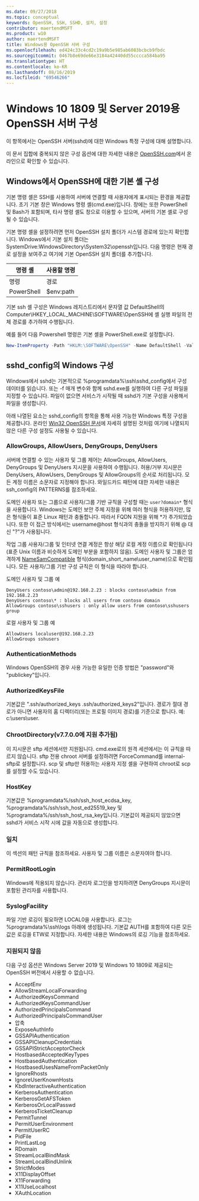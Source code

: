 ```yaml
---
ms.date: 09/27/2018
ms.topic: conceptual
keywords: OpenSSH, SSH, SSHD, 설치, 설정
contributor: maertendMSFT
ms.product: w10
author: maertendMSFT
title: Windows용 OpenSSH 서버 구성
ms.openlocfilehash: ed424c33c4cd2c19a9b5e985ab6083bcbcb9fbdc
ms.sourcegitcommit: 0467b8e69de66e3184a42440dd55cccca584ba95
ms.translationtype: HT
ms.contentlocale: ko-KR
ms.lasthandoff: 08/16/2019
ms.locfileid: "69546266"
---
```

# <a name="openssh-server-configuration-for-windows-10-1809-and-server-2019"></a>Windows 10 1809 및 Server 2019용 OpenSSH 서버 구성

이 항목에서는 OpenSSH 서버(sshd)에 대한 Windows 특정 구성에 대해 설명합니다. 

이 문서 집합에 중복되지 않은 구성 옵션에 대한 자세한 내용은 [OpenSSH.com](https://www.openssh.com/manual.html)에서 온라인으로 확인할 수 있습니다. 

## <a name="configuring-the-default-shell-for-openssh-in-windows"></a>Windows에서 OpenSSH에 대한 기본 셸 구성

기본 명령 셸은 SSH를 사용하여 서버에 연결할 때 사용자에게 표시되는 환경을 제공합니다. 초기 기본 창은 Windows 명령 셸(cmd.exe)입니다. 창에는 또한 PowerShell 및 Bash가 포함되며, 타사 명령 셸도 창으로 이용할 수 있으며, 서버의 기본 셸로 구성될 수 있습니다.

기본 명령 셸을 설정하려면 먼저 OpenSSH 설치 폴더가 시스템 경로에 있는지 확인합니다. Windows에서 기본 설치 폴더는 SystemDrive:WindowsDirectory\System32\openssh입니다. 다음 명령은 현재 경로 설정을 보여주고 여기에 기본 OpenSSH 설치 폴더를 추가합니다. 

명령 셸 | 사용할 명령
------------- | -------------- 
명령 | 경로
PowerShell | $env:path

기본 ssh 셸 구성은 Windows 레지스트리에서 문자열 값 DefaultShell의 Computer\HKEY_LOCAL_MACHINE\SOFTWARE\OpenSSH에 셸 실행 파일의 전체 경로를 추가하여 수행됩니다. 

예를 들어 다음 Powershell 명령은 기본 셸을 PowerShell.exe로 설정합니다.

```powershell
New-ItemProperty -Path "HKLM:\SOFTWARE\OpenSSH" -Name DefaultShell -Value "C:\Windows\System32\WindowsPowerShell\v1.0\powershell.exe" -PropertyType String -Force
```

## <a name="windows-configurations-in-sshd_config"></a>sshd_config의 Windows 구성 

Windows에서 sshd는 기본적으로 %programdata%\ssh\sshd_config에서 구성 데이터를 읽습니다. 또는 -f 매개 변수와 함께 sshd.exe를 실행하여 다른 구성 파일을 지정할 수 있습니다.
파일이 없으면 서비스가 시작될 때 sshd가 기본 구성을 사용해서 파일을 생성합니다.

아래 나열된 요소는 sshd_config의 항목을 통해 사용 가능한 Windows 특정 구성을 제공합니다. 온라인 [Win32 OpenSSH 문서](https://github.com/powershell/win32-openssh/wiki)에 자세히 설명된 것처럼 여기에 나열되지 않은 다른 구성 설정도 사용될 수 있습니다. 


### <a name="allowgroups-allowusers-denygroups-denyusers"></a>AllowGroups, AllowUsers, DenyGroups, DenyUsers 

서버에 연결할 수 있는 사용자 및 그룹 제어는 AllowGroups, AllowUsers, DenyGroups 및 DenyUsers 지시문을 사용하여 수행됩니다. 허용/거부 지시문은 DenyUsers, AllowUsers, DenyGroups 및 AllowGroups의 순서로 처리됩니다. 모든 계정 이름은 소문자로 지정해야 합니다. 와일드카드 패턴에 대한 자세한 내용은 ssh_config의 PATTERNS를 참조하세요.

도메인 사용자 또는 그룹으로 사용자/그룹 기반 규칙을 구성할 때는 ``` user?domain* ``` 형식을 사용합니다.
Windows는 도메인 보안 주체 지정을 위해 여러 형식을 허용하지만, 많은 형식들이 표준 Linux 패턴과 충돌합니다. 따라서 FQDN 지원을 위해 *가 추가되었습니다. 또한 이 접근 방식에서는 username@host 형식과의 충돌을 방지하기 위해 @ 대신 "?"가 사용됩니다. 

작업 그룹 사용자/그룹 및 인터넷 연결 계정은 항상 해당 로컬 계정 이름으로 확인됩니다(표준 Unix 이름과 비슷하게 도메인 부분을 포함하지 않음). 도메인 사용자 및 그룹은 엄격하게 [NameSamCompatible](https://docs.microsoft.com/windows/desktop/api/secext/ne-secext-extended_name_format) 형식(domain_short_name\user_name)으로 확인됩니다. 모든 사용자/그룹 기반 구성 규칙은 이 형식을 따라야 합니다.

도메인 사용자 및 그룹 예 

```
DenyUsers contoso\admin@192.168.2.23 : blocks contoso\admin from 192.168.2.23
DenyUsers contoso\* : blocks all users from contoso domain
AllowGroups contoso\sshusers : only allow users from contoso\sshusers group
```

로컬 사용자 및 그룹 예 

```
AllowUsers localuser@192.168.2.23
AllowGroups sshusers
```

### <a name="authenticationmethods"></a>AuthenticationMethods 

Windows OpenSSH의 경우 사용 가능한 유일한 인증 방법은 "password"와 "publickey"입니다.

### <a name="authorizedkeysfile"></a>AuthorizedKeysFile 

기본값은 ".ssh/authorized_keys .ssh/authorized_keys2"입니다. 경로가 절대 경로가 아니면 사용자의 홈 디렉터리(또는 프로필 이미지 경로)를 기준으로 합니다. 예: c:\users\user.

### <a name="chrootdirectory-support-added-in-v7700"></a>ChrootDirectory(v7.7.0.0에 지원 추가됨)

이 지시문은 sftp 세션에서만 지원됩니다. cmd.exe로의 원격 세션에서는 이 규칙을 따르지 않습니다. sftp 전용 chroot 서버를 설정하려면 ForceCommand를 internal-sftp로 설정합니다. scp 및 sftp만 허용하는 사용자 지정 셸을 구현하여 chroot로 scp를 설정할 수도 있습니다.

### <a name="hostkey"></a>HostKey

기본값은 %programdata%/ssh/ssh_host_ecdsa_key, %programdata%/ssh/ssh_host_ed25519_key 및 %programdata%/ssh/ssh_host_rsa_key입니다. 기본값이 제공되지 않았으면 sshd가 서비스 시작 시에 값을 자동으로 생성합니다.

### <a name="match"></a>일치

이 섹션의 패턴 규칙을 참조하세요. 사용자 및 그룹 이름은 소문자여야 합니다.

### <a name="permitrootlogin"></a>PermitRootLogin

Windows에 적용되지 않습니다. 관리자 로그인을 방지하려면 DenyGroups 지시문이 포함된 관리자를 사용합니다.

### <a name="syslogfacility"></a>SyslogFacility

파일 기반 로깅이 필요하면 LOCAL0을 사용합니다. 로그는 %programdata%\ssh\logs 아래에 생성됩니다.
기본값 AUTH를 포함하여 다른 모든 값은 로깅을 ETW로 지정합니다. 자세한 내용은 Windows의 로깅 기능을 참조하세요.

### <a name="not-supported"></a>지원되지 않음 

다음 구성 옵션은 Windows Server 2019 및 Windows 10 1809로 제공되는 OpenSSH 버전에서 사용할 수 없습니다.

* AcceptEnv
* AllowStreamLocalForwarding
* AuthorizedKeysCommand
* AuthorizedKeysCommandUser
* AuthorizedPrincipalsCommand
* AuthorizedPrincipalsCommandUser
* 압축
* ExposeAuthInfo
* GSSAPIAuthentication
* GSSAPICleanupCredentials
* GSSAPIStrictAcceptorCheck
* HostbasedAcceptedKeyTypes
* HostbasedAuthentication
* HostbasedUsesNameFromPacketOnly
* IgnoreRhosts
* IgnoreUserKnownHosts
* KbdInteractiveAuthentication
* KerberosAuthentication
* KerberosGetAFSToken
* KerberosOrLocalPasswd
* KerberosTicketCleanup
* PermitTunnel
* PermitUserEnvironment
* PermitUserRC
* PidFile
* PrintLastLog
* RDomain
* StreamLocalBindMask
* StreamLocalBindUnlink
* StrictModes
* X11DisplayOffset
* X11Forwarding
* X11UseLocalhost
* XAuthLocation

